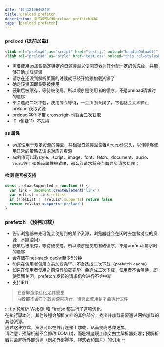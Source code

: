 ```yaml
---
date: '1641210646249'
title: preload prefetch
description: 浏览器预加载preload prefetch祥解
tags: [preload prefetch]
---
```


### preload (提前加载)
```html
<link rel="preload" as="script" href="test.js" onload="handleOnload()" onerror="handlepreloadError()">
<link rel="preload" as="style" href="test.css" onload="this.rel=stylesheet"> // css加载后立即生效
```
 - 需要使用as属性指定特定的资源类型以便浏览器为其分配一定的优先级，并能够正确加载资源
 - 请求在还没到解析页面的时候就已经开始预加载资源了
 - 确定该资源即将要被使用
 - 获取后被缓存，等待被使用。所以顺序是使用者的循序，不是preload请求时的顺序
 - 不会造成二次下载，使用者会等待，一旦页面关闭了，它也就会立即停止 preload 获取资源
 - preload 字体不带 crossorigin 也将会二次获取
 - IE（包括11）不支持

#### as 属性
 - as属性用于规定资源的类型，并根据资源类型设置Accep请求头，以便能够使用正常的策略去请求对应的资源
 - as的值可以取style、script、image、font、fetch、document、audio、video等；如果as属性被省略，那么该请求将会当做异步请求处理；

#### 检测 <link rel=”preload”> 是否被支持
```javascript
const preloadSupported = function () {
  var link = document.createElement('link')
  var relList = link.relList
  if (!relList || !relList.supports) return false
  return relList.supports('preload')
}
```

### prefetch （预判加载）
- 告诉浏览器未来可能会使用到的某个资源，浏览器就会在闲时去加载对应的资源（不能滥用）
- 获取后被缓存，等待被使用。所以顺序是使用者的循序，不是prefetch请求时的顺序
- 会存储在net-stack cache至少5分钟
- 如果在使用者使用之前加载完毕，不会造成二次下载（prefetch cache）
- 如果在使用者使用之前没有加载完毕，会造成二次下载，使用者不会等待，即使页面关闭，prefetch 发起的请求仍会进行不会中断
- 支持IE11

> 在首屏渲染优化尤其重要  
> 两者都不会在下载资源时执行，待真正使用到才会执行文件

::: tip 预解析
WebKit 和 Firefox 都进行了这项优化。  
在执行脚本时，其他线程会解析文档的其余部分，找出并加载需要通过网络加载的其他资源。  
通过这种方式，资源可以在并行连接上加载，从而提高总体速度。  
请注意，预解析器不会修改 DOM 树，而是将这项工作交由主解析器处理；预解析器只会解析外部资源（例如外部脚本、样式表和图片）的引用
:::

